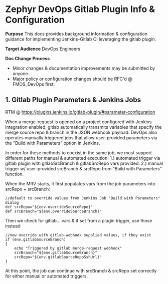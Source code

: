 # Zephyr DevOps Gitlab Plugin Info & Configuration

**Purpose**
This docs provides background information & configuration guidance for implementing Jenkins-Gitlab CI leveraging the gitlab plugin.

**Target Audience**
DevOps Engineers

**Doc Change Process**
* Minor changes & documentation improvements may be submitted by anyone. 
* Major policy or configuration changes should be RFC'd @ FMOS_DevOps first.

## 1. Gitlab Plugin Parameters & Jenkins Jobs

RTM @ https://plugins.jenkins.io/gitlab-plugin/#parameter-configuration

When a merge-request is opened on a project configured with Jenkins integration enabled, gitlab automatically transmits variables that specify the merge source repo & branch in the JSON webhook payload. DevOps also operates manually triggered jobs that allow user-provided parameters via the "Build with Parameters" option in Jenkins. 

In order for these methods to coexist in the same job, we must support different paths for manual & automated execution: 
1.)	automated trigger via gitlab plugin with gitlabSrcBranch & gitlabSrcRepo vars provided.
2.)	manual trigger w/ user-provided srcBranch & srcRepo from “Build with Parameters” function.

When the MRV starts, it first populates vars from the job parameters into srcRepo + srcBranch:
~~~~
//default to override values from Jenkins Job "Build with Parameters" dialog 
def srcRepo="${env.overrideSourceRepo}"
def srcBranch="${env.overrideSourceBranch}"
~~~~

Then we check for gitlab… vars & if set from a plugin trigger, use those instead

~~~~
//now override with gitlab-webhook supplied values, if they exist
if (env.gitlabSourceBranch)
{
	echo "Triggered by gitlab merge-request webhook"
	srcBranch="${env.gitlabSourceBranch}"
	srcRepo="${env.gitlabSourceRepoSshUrl}"
}
~~~~

At this point, the job can continue with srcBranch & srcRepo set correctly for either manual or automated triggers.